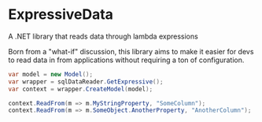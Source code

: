 # ExpressiveData
A .NET library that reads data through lambda expressions

Born from a "what-if" discussion, this library aims to make it easier for devs to read data in from applications without requiring a ton of configuration.

```csharp
var model = new Model();
var wrapper = sqlDataReader.GetExpressive();
var context = wrapper.CreateModel(model);

context.ReadFrom(m => m.MyStringProperty, "SomeColumn");
context.ReadFrom(m => m.SomeObject.AnotherProperty, "AnotherColumn");
```

